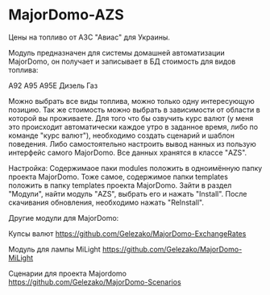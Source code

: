 # MajorDomo-AZS
Цены на топливо от АЗС "Авиас" для Украины.

Модуль предназначен для системы домашней автоматизации MajorDomo, он получает и записывает в БД стоимость для видов топлива:

A92
A95
A95E
Дизель
Газ

Можно выбрать все виды топлива, можно только одну интересующую позицию. Так же стоимость можно выбрать в зависимости от области в которой вы проживаете. 
Для того что бы озвучить курс валют (у меня это происходит автоматически каждое утро в заданное время, либо по команде "курс валют"), необходимо создать сценарий и шаблон поведения.
Либо самостоятельно настроить вывод нанных из пользую интерфейс самого MajorDomo. Все данных хранятся в классе "AZS".

Настройка: Содержимаое паки modules положить в одноимённую папку проекта MajorDomo. Тоже самое, содержимое папки templates положить в папку templates проекта MajorDomo. Зайти в раздел "Модули", найти модуль "AZS", выбрать его и нажать "Install". После скачивания обновления, необходимо нажать "ReInstall".

Другие модули для MajorDomo:

Купсы валют
https://github.com/Gelezako/MajorDomo-ExchangeRates

Модуль для лампы MiLight
https://github.com/Gelezako/MajorDomo-MiLight

Сценарии для проекта Majordomo
https://github.com/Gelezako/MajorDomo-Scenarios
